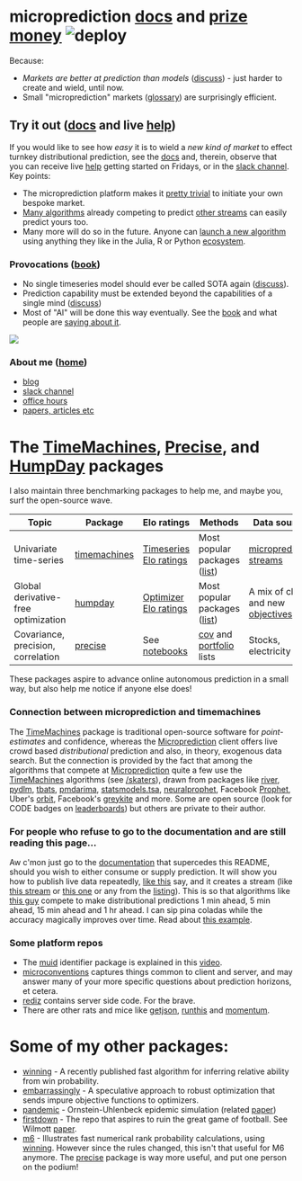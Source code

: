 
# microprediction [docs](https://microprediction.github.io/microprediction/) and [prize money](https://www.microprediction.org/leaderboard.html) ![deploy](https://github.com/microprediction/microprediction/workflows/deploy/badge.svg) 
Because:

 - *Markets are better at prediction than models* ([discuss](https://www.linkedin.com/posts/petercotton_tldr-activity-6983896509490610176-JTJB?utm_source=share&utm_medium=member_desktop)) - just harder to create and wield, until now. 
 - Small "microprediction" markets ([glossary](https://microprediction.github.io/microprediction/glossary)) are surprisingly efficient.

## Try it out ([docs](https://microprediction.github.io/microprediction/) and live [help](https://microprediction.github.io/microprediction/meet.html))

If you would like to see how *easy* it is to wield a *new kind of market* to effect turnkey distributional prediction, see the [docs](https://microprediction.github.io/microprediction/) and, therein, observe that you can receive live [help](https://microprediction.github.io/microprediction/meet.html) getting started on Fridays, or in the [slack channel](https://microprediction.github.io/microprediction/slack.html). Key points:

 - The microprediction platform makes it [pretty trivial](https://microprediction.github.io/microprediction/publish.html) to initiate your own bespoke market.
 - [Many algorithms](https://www.microprediction.org/leaderboard.html) already competing to predict [other streams](https://www.microprediction.org/browse_streams.html) can easily predict yours too. 
 - Many more will do so in the future. Anyone can [launch a new algorithm](https://microprediction.github.io/microprediction/predict.html) using anything they like in the Julia, R or Python [ecosystem](https://www.microprediction.com/blog/popular-timeseries-packages). 

### Provocations ([book](https://mitpress.mit.edu/books/microprediction))

- No single timeseries model should ever be called SOTA again ([discuss](https://www.linkedin.com/posts/petercotton_timeseries-forecasting-timeseriesanalysis-activity-6987561356862353408-iy2Z?utm_source=share&utm_medium=member_desktop)).  
- Prediction capability must be extended beyond the capabilities of a single mind ([discuss](https://www.linkedin.com/posts/petercotton_machinelearning-reinforcementlearning-datascience-activity-6992560556863803392-FOM6?utm_source=share&utm_medium=member_desktop)) 
- Most of "AI" will be done this way eventually. See the [book](https://mitpress.mit.edu/books/microprediction) and what people are [saying about it](https://microprediction.github.io/building_an_open_ai_network/feedback.html).

 
 ![](https://github.com/microprediction/microprediction/blob/master/docs/assets/images/cotton_microprediction_3d_down.png)


### About me ([home](https://github.com/microprediction/home))
  - [blog](https://microprediction.medium.com)
  - [slack channel](https://microprediction.github.io/microprediction/slack.html) 
  - [office hours](https://microprediction.github.io/microprediction/meet.html)
  - [papers, articles etc](https://github.com/microprediction/home)

# The [TimeMachines](https://github.com/microprediction/timemachines), [Precise](https://github.com/microprediction/precise), and [HumpDay](https://github.com/microprediction/humpday) packages 

I also maintain three benchmarking packages to help me, and maybe you, surf the open-source wave. 

| Topic                  | Package           | Elo ratings | Methods                                                                                                                                                                                  | Data sources | 
|------------------------|-------------------|-------------|------------------------------------------------------------------------------------------------------------------------------------------------------------------------------------------|--------------| 
| Univariate time-series | [timemachines](https://github.com/microprediction/timemachines)  | [Timeseries Elo ratings](https://microprediction.github.io/timeseries-elo-ratings/html_leaderboards/univariate-k_003.html) | Most popular packages ([list](https://github.com/microprediction/timemachines/tree/main/timemachines/skaters))                                                                           | [microprediction streams](https://www.microprediction.org/browse_streams.html)                                      |
| Global derivative-free optimization | [humpday](https://github.com/microprediction/humpday) |  [Optimizer Elo ratings](https://microprediction.github.io/optimizer-elo-ratings/html_leaderboards/overall.html) | Most popular packages ([list](https://github.com/microprediction/humpday/tree/main/humpday/optimizers))                                                                                  | A mix of classic and new [objectives](https://github.com/microprediction/humpday/tree/main/humpday/objectives)      |
| Covariance, precision, correlation | [precise](https://github.com/microprediction/precise) | See [notebooks](https://github.com/microprediction/precise/tree/main/examples_colab_notebooks) | [cov](https://github.com/microprediction/precise/blob/main/LISTING_OF_COV_SKATERS.md) and [portfolio](https://github.com/microprediction/precise/blob/main/LISTING_OF_MANAGERS.md) lists |Stocks, electricity etc                                                                                              | 
These packages aspire to advance online autonomous prediction in a small way, but also help me notice if anyone else does!  

### Connection between microprediction and timemachines

The [TimeMachines](https://github.com/microprediction/timemachines) package is traditional open-source software for *point-estimates* and confidence, whereas the [Microprediction](https://github.com/microprediction/microprediction) client offers live crowd based *distributional* prediction and also, in theory, exogenous data search. But the connection is provided by the fact that among the algorithms that compete at [Microprediction](https://github.com/microprediction/microprediction) quite a few use the [TimeMachines](https://github.com/microprediction/timemachines) algorithms (see [/skaters](https://github.com/microprediction/timemachines/tree/main/timemachines/skaters)), drawn from packages like [river](https://github.com/online-ml/river), [pydlm](https://github.com/wwrechard/pydlm), [tbats](https://github.com/intive-DataScience/tbats), [pmdarima](http://alkaline-ml.com/pmdarima/), [statsmodels.tsa](https://www.statsmodels.org/stable/tsa.html), [neuralprophet](https://neuralprophet.com/), Facebook [Prophet](https://facebook.github.io/prophet/), 
   Uber's [orbit](https://eng.uber.com/orbit/), Facebook's [greykite](https://engineering.linkedin.com/blog/2021/greykite--a-flexible--intuitive--and-fast-forecasting-library) and more. Some are open source (look for CODE badges on [leaderboards](https://www.microprediction.org/leaderboard.html)) but others are private to their author.  

### For people who refuse to go to the documentation and are still reading this page...

Aw c'mon just go to the [documentation](https://microprediction.github.io/microprediction/) that supercedes this README, should you wish to either consume or supply prediction. It will show you how to publish live data repeatedly, [like this](https://github.com/microprediction/microprediction/blob/master/stream_examples_traffic/traffic_speed.py) say, and it
 creates a stream (like [this stream](https://www.microprediction.org/stream_dashboard.html?stream=c2_rebalanced_30_mean) or [this one](https://www.microprediction.org/stream_dashboard.html?stream=electricity-load-nyiso-overall) or any from the [listing](https://www.microprediction.org/browse_streams.html)). This is so that algorithms like [this guy](https://github.com/microprediction/microprediction/blob/master/crawler_examples/soshed_boa.py) compete to make distributional predictions 1 min ahead, 5 min ahead, 15 min ahead and 1 hr ahead. I can sip pina coladas while the accuracy magically improves over time. Read about [this example](https://medium.com/geekculture/an-empirical-article-that-wasnt-immediately-stale-720abfb4678f). 


### Some platform repos

- The [muid](https://github.com/microprediction/muid) identifier package is explained in this [video](https://vimeo.com/397352413). 
- [microconventions](https://github.com/microprediction/microconventions) captures things common to client and server, and may answer many of your more specific questions about prediction horizons, et cetera.  
- [rediz](https://github.com/microprediction/rediz) contains server side code. For the brave. 
- There are other rats and mice like [getjson](https://github.com/microprediction/getjson), [runthis](https://github.com/microprediction/runthis) and [momentum](https://github.com/microprediction/momentum).  

# Some of my other packages: 

- [winning](https://github.com/microprediction/winning) - A recently published fast algorithm for inferring relative ability from win probability. 
- [embarrassingly](https://github.com/microprediction/embarrassingly) - A speculative approach to robust optimization that sends impure objective functions to optimizers.
- [pandemic](https://github.com/microprediction/pandemic) - Ornstein-Uhlenbeck epidemic simulation (related [paper](https://arxiv.org/abs/2005.10311))
- [firstdown](https://github.com/microprediction/firstdown) - The repo that aspires to ruin the great game of football. See Wilmott [paper](https://github.com/microprediction/firstdown/blob/main/wilmott_paper/44-49_Cotton_PDF5_Jan22%20(2).pdf).  
- [m6](https://github.com/microprediction/m6) - Illustrates fast numerical rank probability calculations, using [winning](https://github.com/microprediction/winning). However since the rules changed, this isn't that useful for M6 anymore. The [precise](https://github.com/microprediction/precise) package is way more useful, and put one person on the podium! 



